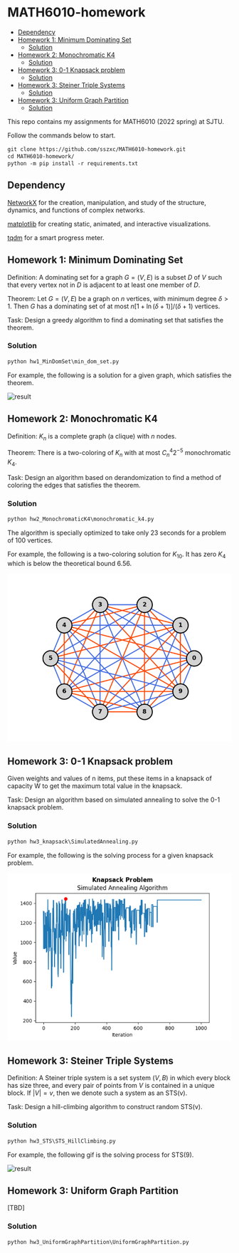 # MATH6010-homework


  - [Dependency](#dependency)
  - [Homework 1: Minimum Dominating Set](#homework-1-minimum-dominating-set)
    - [Solution](#solution)
  - [Homework 2: Monochromatic K4](#homework-2-monochromatic-k4)
    - [Solution](#solution-1)
  - [Homework 3: 0-1 Knapsack problem](#homework-3-0-1-knapsack-problem)
    - [Solution](#solution-2)
  - [Homework 3: Steiner Triple Systems](#homework-3-steiner-triple-systems)
    - [Solution](#solution-3)
  - [Homework 3: Uniform Graph Partition](#homework-3-uniform-graph-partition)
    - [Solution](#solution-4)


This repo contains my assignments for MATH6010 (2022 spring) at SJTU.

Follow the commands below to start.

```shell
git clone https://github.com/sszxc/MATH6010-homework.git
cd MATH6010-homework/
python -m pip install -r requirements.txt
```

## Dependency

[NetworkX](https://networkx.org/) for
the creation, manipulation, and study of the structure, dynamics, and functions of complex networks.

[matplotlib](https://matplotlib.org/) for creating static, animated, and interactive visualizations.

[tqdm](https://github.com/tqdm/tqdm) for a smart progress meter.

## Homework 1: Minimum Dominating Set

Definition: A dominating set for a graph $G=(V,E)$ is a subset $D$ of $V$ such that every vertex not in $D$ is adjacent to at least one member of $D$.

Theorem: Let $G=(V,E)$ be a graph on $n$ vertices, with minimum degree $\delta>1$. Then $G$ has a dominating set of at most $n[1+\ln(\delta+1)]/(\delta+1)$ vertices.

Task: Design a greedy algorithm to find a dominating set that satisfies the theorem.

### Solution

```python
python hw1_MinDomSet\min_dom_set.py
```

For example, the following is a solution for a given graph, which satisfies the theorem.

![result](hw1_MinDomSet/result.jpg)

## Homework 2: Monochromatic K4

Definition: $K_n$ is a complete graph (a clique) with $n$ nodes.

Theorem: There is a two-coloring of $K_n$ with at most $C_n^4 2^{-5}$ monochromatic $K_4$.

Task: Design an algorithm based on derandomization to find a method of coloring the edges that satisfies the theorem.

### Solution

```python
python hw2_MonochromaticK4\monochromatic_k4.py
```

The algorithm is specially optimized to take only 23 seconds for a problem of 100 vertices.

For example, the following is a two-coloring solution for $K_{10}$. It has zero $K_4$ which is below the theoretical bound 6.56.

![result](hw2_MonochromaticK4/result.jpg)

## Homework 3: 0-1 Knapsack problem

Given weights and values of n items, put these items in a knapsack of capacity W to get the maximum total value in the knapsack. 

Task: Design an algorithm based on simulated annealing to solve the 0-1 knapsack problem.

### Solution

```python
python hw3_knapsack\SimulatedAnnealing.py
```

For example, the following is the solving process for a given knapsack problem.

![result](hw3_knapsack/result.jpg)

## Homework 3: Steiner Triple Systems

Definition: A Steiner triple system is a set system $(V,B)$ in which every block has size three, and every pair of points from $V$ is contained in a unique block. If $|V| =v$, then we denote such a system as an STS(v).

Task: Design a hill-climbing algorithm to construct random STS(v).

### Solution

```python
python hw3_STS\STS_HillClimbing.py
```

For example, the following gif is the solving process for STS(9).

![result](hw3_STS/result_9.gif)


## Homework 3: Uniform Graph Partition

[TBD]
### Solution

```python
python hw3_UniformGraphPartition\UniformGraphPartition.py
```